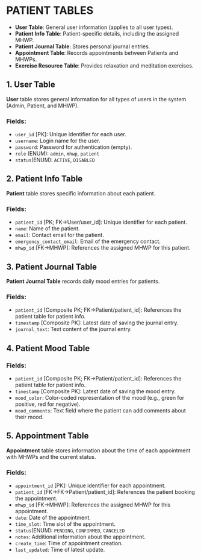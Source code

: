 # PATIENT TABLES

- **User Table**: General user information (applies to all user types).
- **Patient Info Table**: Patient-specific details, including the assigned MHWP.
- **Patient Journal Table**: Stores personal journal entries.
- **Appointment Table**: Records appointments between Patients and MHWPs.
- **Exercise Resource Table**: Provides relaxation and meditation exercises.


## 1. **User Table**

**User** table stores general information for all types of users in the system (Admin, Patient, and MHWP). 

### Fields:

- `user_id` [PK]: Unique identifier for each user.
- `username`: Login name for the user.
- `password`: Password for authentication (empty).
- `role` (ENUM): `admin`, `mhwp`, `patient`
- `status`(ENUM): `ACTIVE`, `DISABLED`


## 2. **Patient Info Table**

**Patient** table stores specific information about each patient.

### Fields:

- `patient_id` [PK; FK->User/user_id]: Unique identifier for each patient.
- `name`: Name of the patient.
- `email`: Contact email for the patient.
- `emergency_contact_email`: Email of the emergency contact.
- `mhwp_id` [FK->MHWP]: References the assigned MHWP for this patient.


## 3. **Patient Journal Table**

**Patient Journal Table** records daily mood entries for patients. 

### Fields:

- `patient_id` [Composite PK; FK->Patient/patient_id]: References the patient table for patient info.
- `timestamp` [Composite PK]: Latest date of saving the journal entry.
- `journal_text`: Text content of the journal entry.


## 4. **Patient Mood Table**
### Fields:

- `patient_id` [Composite PK; FK->Patient/patient_id]: References the patient table for patient info.
- `timestamp` [Composite PK]: Latest date of saving the mood entry.
- `mood_color`: Color-coded representation of the mood (e.g., green for positive, red for negative).
- `mood_comments`: Text field where the patient can add comments about their mood.


## 5. **Appointment Table**

**Appointment** table stores information about the time of each appointment with MHWPs and the current status.

### Fields:

- `appointment_id` [PK]: Unique identifier for each appointment.
- `patient_id` [FK->FK->Patient/patient_id]: References the patient booking the appointment.
- `mhwp_id` [FK->MHWP]: References the assigned MHWP for this appointment.
- `date`: Date of the appointment.
- `time_slot`: Time slot of the appointment.
- `status`(ENUM): `PENDING`, `CONFIRMED`, `CANCELED`
- `notes`: Additional information about the appointment.
- `create_time`: Time of appointment creation.
- `last_updated`: Time of latest update.

